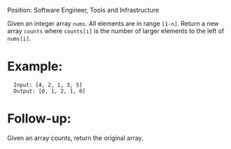 Position: Software Engineer, Tools and Infrastructure

Given an integer array `nums`. All elements are in range `[1-n]`. Return a new array `counts` where `counts[i]` is the number of larger elements to the left of `nums[i]`.

# Example:
```
  Input: [4, 2, 1, 3, 5]
  Output: [0, 1, 2, 1, 0]
```

# Follow-up:
Given an array counts, return the original array.
